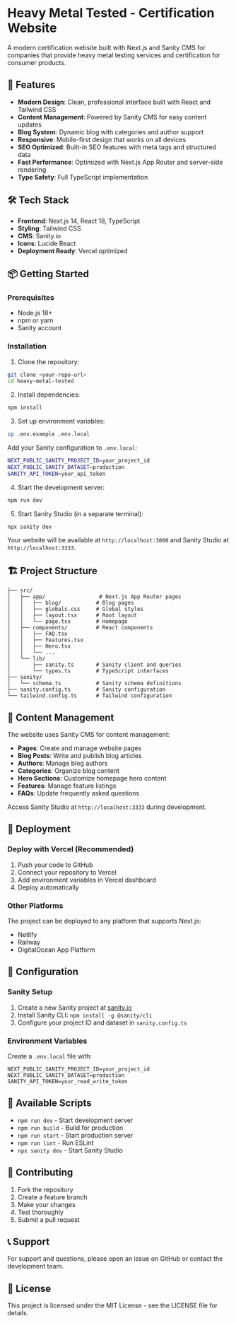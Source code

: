 # Heavy Metal Tested - Certification Website

A modern certification website built with Next.js and Sanity CMS for companies that provide heavy metal testing services and certification for consumer products.

## 🚀 Features

- **Modern Design**: Clean, professional interface built with React and Tailwind CSS
- **Content Management**: Powered by Sanity CMS for easy content updates
- **Blog System**: Dynamic blog with categories and author support
- **Responsive**: Mobile-first design that works on all devices
- **SEO Optimized**: Built-in SEO features with meta tags and structured data
- **Fast Performance**: Optimized with Next.js App Router and server-side rendering
- **Type Safety**: Full TypeScript implementation

## 🛠 Tech Stack

- **Frontend**: Next.js 14, React 18, TypeScript
- **Styling**: Tailwind CSS
- **CMS**: Sanity.io
- **Icons**: Lucide React
- **Deployment Ready**: Vercel optimized

## 📦 Getting Started

### Prerequisites

- Node.js 18+ 
- npm or yarn
- Sanity account

### Installation

1. Clone the repository:
```bash
git clone <your-repo-url>
cd heavy-metal-tested
```

2. Install dependencies:
```bash
npm install
```

3. Set up environment variables:
```bash
cp .env.example .env.local
```

Add your Sanity configuration to `.env.local`:
```bash
NEXT_PUBLIC_SANITY_PROJECT_ID=your_project_id
NEXT_PUBLIC_SANITY_DATASET=production
SANITY_API_TOKEN=your_api_token
```

4. Start the development server:
```bash
npm run dev
```

5. Start Sanity Studio (in a separate terminal):
```bash
npx sanity dev
```

Your website will be available at `http://localhost:3000` and Sanity Studio at `http://localhost:3333`.

## 🏗 Project Structure

```
├── src/
│   ├── app/                 # Next.js App Router pages
│   │   ├── blog/           # Blog pages
│   │   ├── globals.css     # Global styles
│   │   ├── layout.tsx      # Root layout
│   │   └── page.tsx        # Homepage
│   ├── components/         # React components
│   │   ├── FAQ.tsx
│   │   ├── Features.tsx
│   │   ├── Hero.tsx
│   │   └── ...
│   └── lib/
│       ├── sanity.ts       # Sanity client and queries
│       └── types.ts        # TypeScript interfaces
├── sanity/
│   └── schema.ts           # Sanity schema definitions
├── sanity.config.ts        # Sanity configuration
└── tailwind.config.ts      # Tailwind configuration
```

## 📝 Content Management

The website uses Sanity CMS for content management:

- **Pages**: Create and manage website pages
- **Blog Posts**: Write and publish blog articles
- **Authors**: Manage blog authors
- **Categories**: Organize blog content
- **Hero Sections**: Customize homepage hero content
- **Features**: Manage feature listings
- **FAQs**: Update frequently asked questions

Access Sanity Studio at `http://localhost:3333` during development.

## 🚀 Deployment

### Deploy with Vercel (Recommended)

1. Push your code to GitHub
2. Connect your repository to Vercel
3. Add environment variables in Vercel dashboard
4. Deploy automatically

### Other Platforms

The project can be deployed to any platform that supports Next.js:
- Netlify
- Railway
- DigitalOcean App Platform

## 🔧 Configuration

### Sanity Setup

1. Create a new Sanity project at [sanity.io](https://sanity.io)
2. Install Sanity CLI: `npm install -g @sanity/cli`
3. Configure your project ID and dataset in `sanity.config.ts`

### Environment Variables

Create a `.env.local` file with:

```
NEXT_PUBLIC_SANITY_PROJECT_ID=your_project_id
NEXT_PUBLIC_SANITY_DATASET=production
SANITY_API_TOKEN=your_read_write_token
```

## 📄 Available Scripts

- `npm run dev` - Start development server
- `npm run build` - Build for production
- `npm run start` - Start production server
- `npm run lint` - Run ESLint
- `npx sanity dev` - Start Sanity Studio

## 🤝 Contributing

1. Fork the repository
2. Create a feature branch
3. Make your changes
4. Test thoroughly
5. Submit a pull request

## 📞 Support

For support and questions, please open an issue on GitHub or contact the development team.

## 📄 License

This project is licensed under the MIT License - see the LICENSE file for details. 
